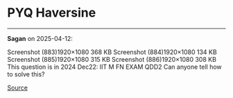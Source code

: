 # PYQ Haversine


---

**Sagan** on 2025-04-12:

Screenshot (883)1920×1080 368 KB
Screenshot (884)1920×1080 134 KB
Screenshot (885)1920×1080 315 KB
Screenshot (886)1920×1080 308 KB
This question is in 2024 Dec22: IIT M FN EXAM QDD2
Can anyone tell how to solve this?

[Source](https://discourse.onlinedegree.iitm.ac.in/t/pyq-haversine/172546/1)
